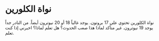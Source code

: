 # نواة الكلورين

نواة الكلورين تحتوي علي 17 بروتون. يوجد غالباً 18 أو 20 نيوترون أيضاً. من النادر
جداً يوجد 19 نيوترون. غير متأكد لماذا هذا صعب الحدوث؟ هل تعلم لماذا؟ اخبرني إذا
كنت تعلم.
